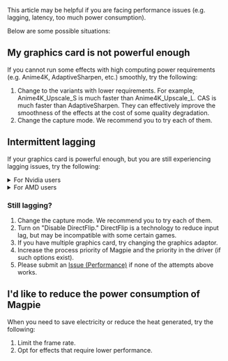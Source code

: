 This article may be helpful if you are facing performance issues (e.g. lagging, latency, too much power consumption).

Below are some possible situations:

## My graphics card is not powerful enough

If you cannot run some effects with high computing power requirements (e.g. Anime4K, AdaptiveSharpen, etc.) smoothly, try the following:

1. Change to the variants with lower requirements. For example, Anime4K_Upscale_S is much faster than Anime4K_Upscale_L. CAS is much faster than AdaptiveSharpen. They can effectively improve the smoothness of the effects at the cost of some quality degradation.
2. Change the capture mode. We recommend you to try each of them.

## Intermittent lagging

If your graphics card is powerful enough, but you are still experiencing lagging issues, try the following:

<details>
    <summary>For Nvidia users</summary>

### Assume you're on Windows 11 24H2
The following tips apply only to Nvidia users. Improper driver configuration on Nvidia graphics cards is likely the cause of the stuttering.

#### Strange fps drop after upscaling enabled for a while
At the beginning, everything is fine (Game 60 FPS / Magpie 60 FPS). But after about 10~15 seconds, both game and magpie fps drop to about 37 FPS, at the same time GPU usage go up to 100%, GPU MHz goes down from like 1000 to 700.

First, if you're gaming with "Power management mode: Optimal power", then try to set magpie program to "Prefer maximum performance" or maybe "Adaptive" but I haven't try adaptive mode, yet there is no guarantee. Game remains "Optimal power" is fine. By use this setting, GPU MHz will no longer goes down abnormal.

#### Nvidia App and Nvidia control panel
However, one of my PC doesn't work with this settings while others can be fixed with this way. The investigation result is, there is compatibility issue between Nvidia App and Nvidia control panel. If you use Nvidia App changed your driver settings, open control panel, modify same settings cause the control panel crash or says "Access denied". And settings by Nvidia App are not apply to game or program at all.

Don't use Nvidia App (version 11.0.2.341) to adjust Nvidia driver settings of driver like 572.16. Close Nvidia App and Nvidia control panel, go to `C:\ProgramData\NVIDIA Corporation\Drs`, delete all `.bin` files like `nvdrsdb0.bin`, `nvdrsdb1.bin`, `nvdrssel.bin`, `update.bin`, open Nvidia control panel again and redo all of your global settings and program specified settings, and avoid use Nvidia App driver settings after that.

#### Screen looks not as smooth as native game window
Game 60 FPS / Magpie 60 FPS, appears in either `Graphics Capture` or `Desktop Duplication`.

The investigation result is vertical sync. Although it looks very strange. At least for Windows 11 24H2, you need to turn on vertical sync for a game, to make WGC and DXGI capture doesn't lose frame. If not, even WGC and DXGI capture at 60 FPS and game run at 60 FPS, many or some game frame will lose or called duplicated frame.

Required vertical sync mode for game is "Traditional / Classic / Vertical sync: Use the 3D application setting and enable in-game vsync / Vertical sync: On". Not turn off vertical sync, or use "Vertical sync: Fast". I'm not sure if "Vertical sync: Adaptive / Adaptive (half refresh rate)" will work or not but I have no time for detailed testing.

For magpie, go with "Use the 3D application setting".

#### Crazy frame lose when using Desktop Duplication
At the same time, Game 60 FPS / Magpie 60 FPS. I find that this situation appears when I am using Magpie v0.10.6. Enable vertical sync in Magpie settings and use "Vertical sync: Use the 3D application setting" for Magpie program settings solved this. Upgrade to Magpie v0.11.1 also solved this.

#### Low Lantancy Mode and Max Frame Rate
Check these options if you encountered some other strange behavior. I'm not sure if Magpie has these issue, but for Lossless Scaling, use "Low Lantancy Mode: Ultra" will cause WGC API drag and drop position step back after release mouse button.

Set "Low Lantancy Mode: Off" and "Max Frame Rate: Off" for Magpie.
For game, set "Max Frame Rate: Off", but you can leave "Low Lantancy Mode: Ultra" for games if needed.

#### Hyperthread and Intel Alder Lake big.little CPUs
I suggest if you don't want to turn off Hyperthread, use cmd.exe batch `start /affinity 0x55 "" "C:\path to\game.exe"` for game or it's launcher, game will inherit parent process affinity. And `start /affinity 0xaa` for Magpie. Also adjust game graphics options, try to limit game CPU usage below 50% (4 physical core of 4 core 8 thread as example).

The 0x55 specify game run on 0 2 4 6 logical core of 4 core CPU, and other stuff 0xaa run on 1 3 5 7.

For high priority, use `start /abovenormal` for both game and Magpie, but I find certain game are easy to crash with affinity and higher priority for unknown reason. As an example, `dwm.exe` system service running at `high`.

0x55 and 0xaa are example value, I use https://bitsum.com/tools/cpu-affinity-calculator

You may also utilize this trick to force game run on big cores of Intel Alder Lake big.little CPUs.

Reference:  
https://superuser.com/questions/690509/does-windows-know-how-to-appropriately-assign-threads-to-a-quad-core-processor-t

</details>

<details>
    <summary>For AMD users</summary>

### Placeholder
Welcome provide more performance tips for us. You may also check Nvidia tips and guess if some condition match your setup.

</details>

### Still lagging?
1. Change the capture mode. We recommend you to try each of them.
2. Turn on "Disable DirectFlip." DirectFlip is a technology to reduce input lag, but may be incompatible with some certain games.
3. If you have multiple graphics card, try changing the graphics adaptor.
4. Increase the process priority of Magpie and the priority in the driver (if such options exist).
5. Please submit an [Issue (Performance)](https://github.com/Blinue/Magpie/issues/new?assignees=&labels=performance&template=02_performance.yaml) if none of the attempts above works.

## I'd like to reduce the power consumption of Magpie

When you need to save electricity or reduce the heat generated, try the following:

1. Limit the frame rate.
2. Opt for effects that require lower performance.
